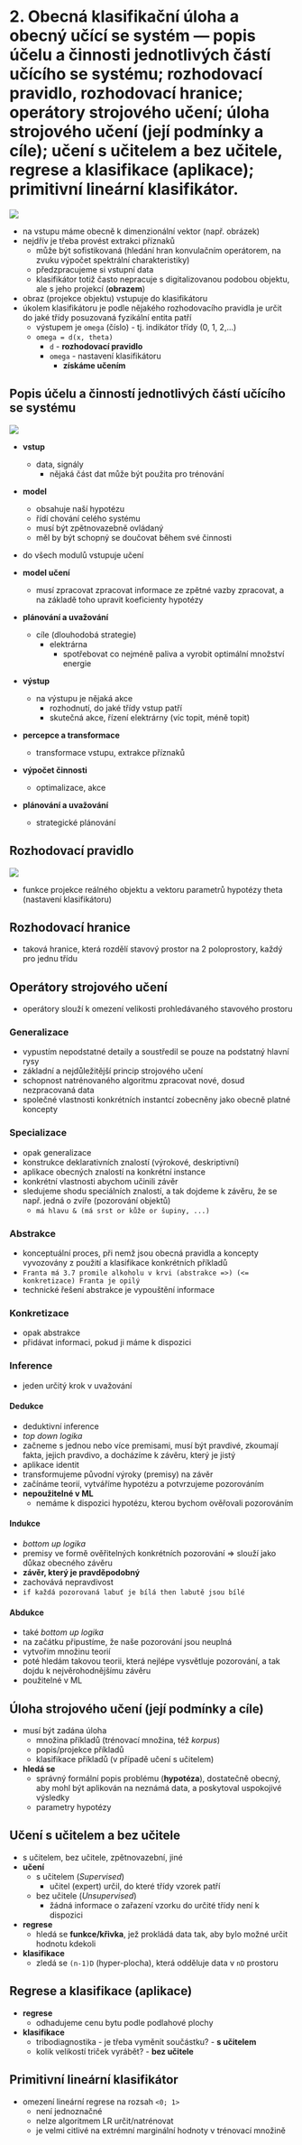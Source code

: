 #  **2. Obecná klasifikačnı́ úloha a obecný učı́cı́ se systém** — popis účelu a činnosti jednotlivých částı́ učı́cı́ho se systému; rozhodovacı́ pravidlo, rozhodovacı́ hranice; operátory strojového učenı́; úloha strojového učenı́ (jejı́ podmı́nky a cı́le); učenı́ s učitelem a bez učitele, regrese a klasifikace (aplikace); primitivnı́ lineárnı́ klasifikátor.
![](res/task.png)
- na vstupu máme obecně k dimenzionální vektor (např. obrázek)
- nejdřív je třeba provést extrakci příznaků
    - může být sofistikovaná (hledání hran konvulačním operátorem, na zvuku výpočet spektrální charakteristiky)
    - předzpracujeme si vstupní data
    - klasifikátor totiž často nepracuje s digitalizovanou podobou objektu, ale s jeho projekcí (**obrazem**)
- obraz (projekce objektu) vstupuje do klasifikátoru
- úkolem klasifikátoru je podle nějakého rozhodovacího pravidla je určit do jaké třídy posuzovaná fyzikální entita patří 
    - výstupem je `omega` (číslo) - tj. indikátor třídy (0, 1, 2,...)
    - `omega = d(x, theta)`
        - `d` - **rozhodovací pravidlo**
        - `omega` - nastavení klasifikátoru
            - **získáme učením**

## Popis účelu a činností jednotlivých částí učícího se systému
![](res/schema.png)
- **vstup**
    - data, signály
        - nějaká část dat může být použita pro trénování
- **model**
    - obsahuje naší hypotézu
    - řídí chování celého systému
    - musí být zpětnovazebně ovládaný
    - měl by být schopný se doučovat během své činnosti
    
- do všech modulů vstupuje učení
- **model učení**
    - musí zpracovat zpracovat informace ze zpětné vazby zpracovat, a na základě toho upravit koeficienty hypotézy
- **plánování a uvažování**
    - cíle (dlouhodobá strategie)
        - elektrárna
            - spotřebovat co nejméně paliva a vyrobit optimální množství energie
- **výstup**
    - na výstupu je nějaká akce
        - rozhodnutí, do jaké třídy vstup patří
        - skutečná akce, řízení elektrárny (víc topit, méně topit)
- **percepce a transformace**
    - transformace vstupu, extrakce příznaků
- **výpočet činnosti** 
    - optimalizace, akce
- **plánování a uvažování**
    - strategické plánování
## Rozhodovací pravidlo
![](res/decision-rule.png)
- funkce projekce reálného objektu a vektoru parametrů hypotézy theta (nastavení klasifikátoru)

## Rozhodovací hranice
- taková hranice, která rozdělí stavový prostor na 2 poloprostory, každý pro jednu třídu


## Operátory strojového učení
- operátory slouží k omezení velikosti prohledávaného stavového prostoru

### Generalizace
- vypustím nepodstatné detaily a soustředil se pouze na podstatný hlavní rysy
- základní a nejdůležitější princip strojového učení
- schopnost natrénovaného algoritmu zpracovat nové, dosud nezpracovaná data
- společné vlastnosti konkrétních instantcí zobecněny jako obecně platné koncepty

### Specializace
- opak generalizace
- konstrukce deklarativních znalostí (výrokové, deskriptivní)
- aplikace obecných znalostí na konkrétní instance
- konkrétní vlastnosti abychom učinili závěr
- sledujeme shodu speciálních znalostí, a tak dojdeme k závěru, že se např. jedná o zvíře (pozorování objektů)
    - `má hlavu & (má srst or kůže or šupiny, ...)`

### Abstrakce
- konceptuální proces, při nemž jsou obecná pravidla a koncepty vyvozovány z použití a klasifikace konkrétních příkladů
- `Franta má 3.7 promile alkoholu v krvi (abstrakce =>) (<= konkretizace) Franta je opilý`
- technické řešení abstrakce je vypouštění informace

### Konkretizace
- opak abstrakce
- přidávat informaci, pokud ji máme k dispozici

### Inference
- jeden určitý krok v uvažování

#### Dedukce
- deduktivní inference
- *top down logika*
- začneme s jednou nebo více premisami, musí být pravdivé, zkoumají fakta, jejich pravdivo, a docházíme k závěru, který je jistý
- aplikace identit
- transformujeme původní výroky (premisy) na závěr
- začínáme teorií, vytváříme hypotézu a potvrzujeme pozorováním
- **nepoužitelné v ML**
    - nemáme k dispozici hypotézu, kterou bychom ověřovali pozorováním

#### Indukce
- *bottom up logika*
- premisy ve formě ověřitelných konkrétních pozorování => slouží jako důkaz obecného závěru
- **závěr, který je pravděpodobný**
- zachovává nepravdivost
- `if každá pozorovaná labuť je bílá then labutě jsou bílé`

#### Abdukce
- také *bottom up logika*
- na začátku připustíme, že naše pozorování jsou neuplná
- vytvořím množinu teorií
- poté hledám takovou teorii, která nejlépe vysvětluje pozorování, a tak dojdu k nejvěrohodnějšímu závěru
- použitelné v ML

## Úloha strojového učení (její podmínky a cíle)
- musí být zadána úloha
    - množina příkladů (trénovací množina, též *korpus*)
    - popis/projekce příkladů
    - klasifikace příkladů (v případě učení s učitelem)
- **hledá se**
    - správný formální popis problému (**hypotéza**), dostatečně obecný, aby mohl být aplikován na neznámá data, a poskytoval uspokojivé výsledky
    - parametry hypotézy


## Učení s učitelem a bez učitele
- s učitelem, bez učitele, zpětnovazební, jiné
- **učení**
    - s učitelem (_Supervised_)
        - učitel (expert) určil, do které třídy vzorek patří
    - bez učitele (_Unsupervised_)
        - žádná informace o zařazení vzorku do určité třídy není k dispozici
- **regrese**
    - hledá se **funkce/křivka**, jež prokládá data tak, aby bylo možné určit hodnotu kdekoli
- **klasifikace**
    - zledá se `(n-1)D` (hyper-plocha), která odděluje data v `nD` prostoru

## Regrese a klasifikace (aplikace)
- **regrese**
    - odhadujeme cenu bytu podle podlahové plochy
- **klasifikace**
    - tribodiagnostika - je třeba vyměnit součástku? - **s učitelem**
    - kolik velikostí triček vyrábět? - **bez učitele**


## Primitivní lineární klasifikátor
- omezení lineární regrese na rozsah `<0; 1>`
    - není jednoznačné
    - nelze algoritmem LR určit/natrénovat
    - je velmi citlivé na extrémní marginální hodnoty v trénovací množině



